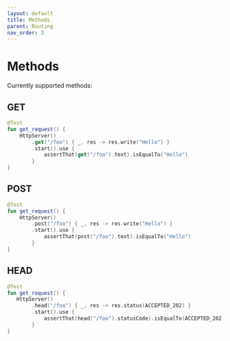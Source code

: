 ```yaml
---
layout: default
title: Methods
parent: Routing
nav_order: 3
---
```


# Methods
Currently supported methods:


## GET
```kotlin
@Test
fun get_request() {
    HttpServer()
        .get("/foo") { _, res -> res.write("Hello") }
        .start().use {
            assertThat(get("/foo").text).isEqualTo("Hello")
        }
}
```

## POST
```kotlin
@Test
fun get_request() {
    HttpServer()
        .post("/foo") { _, res -> res.write("Hello") }
        .start().use {
            assertThat(post("/foo").text).isEqualTo("Hello")
        }
}
```

## HEAD
```kotlin
@Test
fun get_request() {
   HttpServer()
        .head("/foo") { _, res -> res.status(ACCEPTED_202) }
        .start().use {
            assertThat(head("/foo").statusCode).isEqualTo(ACCEPTED_202)
        }
}
```